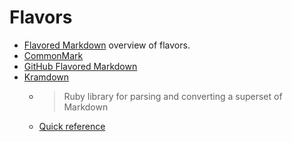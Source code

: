 # Flavors 

- [Flavored Markdown](https://flavoredmarkdown.com/) overview of flavors.
- [CommonMark](https://commonmark.org/)
- [GitHub Flavored Markdown](https://github.github.com/gfm/)
- [Kramdown](https://kramdown.gettalong.org/)
    - > Ruby library for parsing and converting a superset of Markdown
    - [Quick reference](https://kramdown.gettalong.org/quickref.html)

